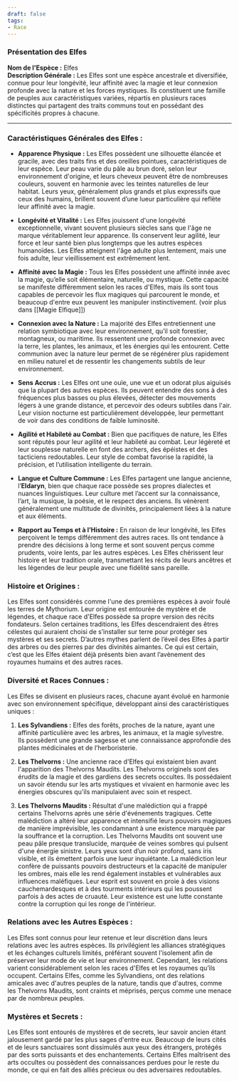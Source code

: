 ```yaml
---
draft: false
tags:
- Race
---
```


### **Présentation des Elfes**

**Nom de l'Espèce :** Elfes  
**Description Générale :** Les Elfes sont une espèce ancestrale et diversifiée, connue pour leur longévité, leur affinité avec la magie et leur connexion profonde avec la nature et les forces mystiques. Ils constituent une famille de peuples aux caractéristiques variées, répartis en plusieurs races distinctes qui partagent des traits communs tout en possédant des spécificités propres à chacune.

---

### **Caractéristiques Générales des Elfes :**

- **Apparence Physique :** Les Elfes possèdent une silhouette élancée et gracile, avec des traits fins et des oreilles pointues, caractéristiques de leur espèce. Leur peau varie du pâle au brun doré, selon leur environnement d'origine, et leurs cheveux peuvent être de nombreuses couleurs, souvent en harmonie avec les teintes naturelles de leur habitat. Leurs yeux, généralement plus grands et plus expressifs que ceux des humains, brillent souvent d’une lueur particulière qui reflète leur affinité avec la magie.

- **Longévité et Vitalité :** Les Elfes jouissent d'une longévité exceptionnelle, vivant souvent plusieurs siècles sans que l'âge ne marque véritablement leur apparence. Ils conservent leur agilité, leur force et leur santé bien plus longtemps que les autres espèces humanoïdes. Les Elfes atteignent l'âge adulte plus lentement, mais une fois adulte, leur vieillissement est extrêmement lent.

- **Affinité avec la Magie :** Tous les Elfes possèdent une affinité innée avec la magie, qu’elle soit élémentaire, naturelle, ou mystique. Cette capacité se manifeste différemment selon les races d'Elfes, mais ils sont tous capables de percevoir les flux magiques qui parcourent le monde, et beaucoup d'entre eux peuvent les manipuler instinctivement. (voir plus dans [[Magie Elfique]])

- **Connexion avec la Nature :** La majorité des Elfes entretiennent une relation symbiotique avec leur environnement, qu’il soit forestier, montagneux, ou maritime. Ils ressentent une profonde connexion avec la terre, les plantes, les animaux, et les énergies qui les entourent. Cette communion avec la nature leur permet de se régénérer plus rapidement en milieu naturel et de ressentir les changements subtils de leur environnement.

- **Sens Accrus :** Les Elfes ont une ouïe, une vue et un odorat plus aiguisés que la plupart des autres espèces. Ils peuvent entendre des sons à des fréquences plus basses ou plus élevées, détecter des mouvements légers à une grande distance, et percevoir des odeurs subtiles dans l'air. Leur vision nocturne est particulièrement développée, leur permettant de voir dans des conditions de faible luminosité.

- **Agilité et Habileté au Combat :** Bien que pacifiques de nature, les Elfes sont réputés pour leur agilité et leur habileté au combat. Leur légèreté et leur souplesse naturelle en font des archers, des épéistes et des tacticiens redoutables. Leur style de combat favorise la rapidité, la précision, et l’utilisation intelligente du terrain.

- **Langue et Culture Commune :** Les Elfes partagent une langue ancienne, l’**Eldaryn**, bien que chaque race possède ses propres dialectes et nuances linguistiques. Leur culture met l’accent sur la connaissance, l’art, la musique, la poésie, et le respect des anciens. Ils vénèrent généralement une multitude de divinités, principalement liées à la nature et aux éléments.

- **Rapport au Temps et à l’Histoire :** En raison de leur longévité, les Elfes perçoivent le temps différemment des autres races. Ils ont tendance à prendre des décisions à long terme et sont souvent perçus comme prudents, voire lents, par les autres espèces. Les Elfes chérissent leur histoire et leur tradition orale, transmettant les récits de leurs ancêtres et les légendes de leur peuple avec une fidélité sans pareille.

### **Histoire et Origines :**
Les Elfes sont considérés comme l'une des premières espèces à avoir foulé les terres de Mythorium. Leur origine est entourée de mystère et de légendes, et chaque race d'Elfes possède sa propre version des récits fondateurs. Selon certaines traditions, les Elfes descendraient des êtres célestes qui auraient choisi de s’installer sur terre pour protéger ses mystères et ses secrets. D’autres mythes parlent de l’éveil des Elfes à partir des arbres ou des pierres par des divinités aimantes. Ce qui est certain, c’est que les Elfes étaient déjà présents bien avant l’avènement des royaumes humains et des autres races.

### **Diversité et Races Connues :**
Les Elfes se divisent en plusieurs races, chacune ayant évolué en harmonie avec son environnement spécifique, développant ainsi des caractéristiques uniques :

1. **Les Sylvandiens :** Elfes des forêts, proches de la nature, ayant une affinité particulière avec les arbres, les animaux, et la magie sylvestre. Ils possèdent une grande sagesse et une connaissance approfondie des plantes médicinales et de l’herboristerie.

2. **Les Thelvorns :** Une ancienne race d'Elfes qui existaient bien avant l'apparition des Thelvorns Maudits. Les Thelvorns originels sont des érudits de la magie et des gardiens des secrets occultes. Ils possédaient un savoir étendu sur les arts mystiques et vivaient en harmonie avec les énergies obscures qu'ils manipulaient avec soin et respect.

3. **Les Thelvorns Maudits :** Résultat d'une malédiction qui a frappé certains Thelvorns après une série d'événements tragiques. Cette malédiction a altéré leur apparence et intensifié leurs pouvoirs magiques de manière imprévisible, les condamnant à une existence marquée par la souffrance et la corruption. Les Thelvorns Maudits ont souvent une peau pâle presque translucide, marquée de veines sombres qui pulsent d'une énergie sinistre. Leurs yeux sont d’un noir profond, sans iris visible, et ils émettent parfois une lueur inquiétante. La malédiction leur confère de puissants pouvoirs destructeurs et la capacité de manipuler les ombres, mais elle les rend également instables et vulnérables aux influences maléfiques. Leur esprit est souvent en proie à des visions cauchemardesques et à des tourments intérieurs qui les poussent parfois à des actes de cruauté. Leur existence est une lutte constante contre la corruption qui les ronge de l'intérieur.

### **Relations avec les Autres Espèces :**
Les Elfes sont connus pour leur retenue et leur discrétion dans leurs relations avec les autres espèces. Ils privilégient les alliances stratégiques et les échanges culturels limités, préférant souvent l'isolement afin de préserver leur mode de vie et leur environnement. Cependant, les relations varient considérablement selon les races d'Elfes et les royaumes qu’ils occupent. Certains Elfes, comme les Sylvandiens, ont des relations amicales avec d'autres peuples de la nature, tandis que d'autres, comme les Thelvorns Maudits, sont craints et méprisés, perçus comme une menace par de nombreux peuples.

### **Mystères et Secrets :**
Les Elfes sont entourés de mystères et de secrets, leur savoir ancien étant jalousement gardé par les plus sages d'entre eux. Beaucoup de leurs cités et de leurs sanctuaires sont dissimulés aux yeux des étrangers, protégés par des sorts puissants et des enchantements. Certains Elfes maîtrisent des arts occultes ou possèdent des connaissances perdues pour le reste du monde, ce qui en fait des alliés précieux ou des adversaires redoutables.